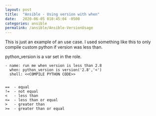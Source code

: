 ```yaml
---
layout: post
title:  "Ansible - Using version with when"
date:   2020-06-05 010:45:04 -0500
categories: ansible
permalink: /ansible/Ansible-VersionUsage
---
```


This is just an example of an use case. I used something like this to only compile custom python if version was less than.

python_version is a var set in the role.

```
- name: run me when version is less than 2.8
  when: python_version is version('2.8','<')
  shell: <<COMPILE PYTHON CODE>>


==  - equal
!=  - not equal
<   - less than
<=  - less than or equal
>   - greater than
>=  - greater than or equal



```
